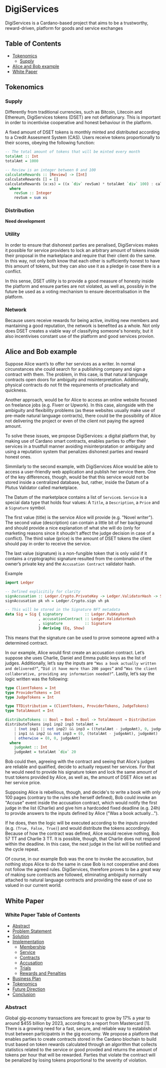 # DigiServices
DigiServices is a Cardano-based project that aims to be a trustworthy,
reward-driven, platform for goods and service exchanges

## Table of Contents
* [Tokenomics](#tokenomics)
  * [Supply](#supply)
* [Alice and Bob example](#alice-and-bob-example)
* [White Paper](#white-paper)

## Tokenomics

### Supply

Differently from traditional currencies, such as Bitcoin, Litecoin and Ethereum,
DigiServices tokens (DSET) are not deflationary. This is important in order to
incentivise cooperative and honest behaviour in the platform.

A fixed amount of DSET tokens is monthly minted and distributed according to a
Credit Assesment System (CAS). Users receive tokens proportionally to their
scores, obeying the following function:

```haskell
-- The total amount of tokens that will be minted every month
totalAmt :: Int
totalAmt = 1000

-- Review is an integer between 0 and 100
calculateRewards :: [Review] -> [Int]
calculateRewards [] = []
calculateRewards (x:xs) = ((x `div` revSum) * totalAmt `div` 100) : calculateRewards xs
  where
    revSum :: Integer
    revSum = sum xs
```

### Distribution

**Need development**

### Utility

In order to ensure that dishonest parties are penalised, DigiServices makes it
possible for service providers to lock an arbitrary amount of tokens inside
their proposal in the marketplace and require that their client do the same. In
this way, not only both know that each other is sufficiently honest to have this
amount of tokens, but they can also use it as a pledge in case there is a conflict.

In this sense, DSET utility is to provide a good measure of honesty inside the
platform and ensure parties are not violated, as well as, possibly in the
future be used as a voting mechanism to ensure decentralisation in the platform.

### Network

Because users receive rewards for being active, inviting new members and
mantaining a good reputation, the network is benefited as a whole. Not only does
DSET creates a viable way of classifying someone's honesty, but it also
incentivises constant use of the platform and good services provion.

## Alice and Bob example

Suppose Alice want’s to offer her services as a writer. In normal circunstances
she could search for a publishing company and sign a contract with them.
The problem, in this case, is that natural language contracts open doors for
ambiguity and misinterpretation. Additionally, physical contracts do not fit the
requirements of practicallaty and quickness.

Another approach, would be for Alice to access an online website focused on
freelance jobs (e.g. Fiverr or Upwork). In this case, alongside with the
ambiguity and flexibility problems (as these websites usually make use of
pre-made natural language contracts), there could be the possibility of Alice
not delivering the project or even of the client not paying the agreed amount.

To solve these issues, we propose DigiServices: a digital platform that, by
making use of Cardano smart contracts, enables parties to offer their services
in a trustfull manner avoiding misinterpratation or ambiguity and using a
reputation system that penalizes dishonest parties and reward honest ones.

Simmilarly to the second example, with DigiServices Alice would be able to
access a user-friendly web application and publish her service there. One of the
key differences, though, would be that this service would not be stored inside a
centralized database, but, rather, inside the Datum of a Plutus Validator called
marketplace.

The Datum of the marketplace contains a list of `Service`s. `Service` is a special
data type that holds four values: A `Title`, a `Description`, a `Price` and a
`Signature` symbol.

The first value (title) is the service Alice will provide (e.g. "Novel writer").
The second value (description) can contain a little bit of her background
and should provide a nice explanation of what she will do (only for marketing
reasons since it shoudn't affect the judge decision in case of a conflict). The
third value (price) is the amount of DSET tokens the client should pay in order
to receive the service.

The last value (signature) is a non-fungible token that is only valid if it
contains a cryptographic signature resulted from the combination of the owner’s
private key and the `Accusation Contract` validator hash.

Example
```haskell
import Ledger

-- Defined explicitily for clarity
signAccusation :: Ledger.Crypto.PrivateKey -> Ledger.ValidatorHash -> Signature
signAccusation pk vh = Ledger.Crypto.sign vh pk

-- This will be stored in the Signature NFT metadata
data Sig = Sig { signatory          :: Ledger.PubKeyHash
               , accusationContract :: Ledger.ValidatorHash
               , signature          :: Signature
               } deriving (Eq, Show)
```

This means that the signature can be used to prove someone agreed with a
determined contract.

In our example, Alice would first create an accusation contract. Let’s suppose
she uses Charlie, Daniel and Emma public keys as the list of judges.
Additionally, let’s say the inputs are `“Was a book actually written and
delivered?”`, `“Did it have more than 200 pages”` and `“Was the
client collaborative, providing any information needed?”`. Lastly, let’s
say the logic written was the following:

```haskell
type ClientTokens = Int
type ProviderTokens = Int
type JudgeTokens = Int

type TTDistribution = (ClientTokens, ProviderTokens, JudgeTokens)
type TotalAmount = Int

distributeTokens :: Bool → Bool → Bool -> TotalAmount → Distribution
distributeTokens inp1 inp2 inp3 totalAmt =
    | (not inp1 || not inp2) && inp3 = ((totalAmt - judgeAmt), 0, judgeAmt)
    | inp1 && inp2 && not inp3 = (0, (totalAmt - judgeAmt), judgeAmt)
    | otherwise = (0, 0, judgeAmt)
  where
    judgeAmt :: Int
    judgeAmt = totalAmt `div` 20
```

Bob could then, agreeing with the contract and seeing that Alice's judges are
reliable and qualified, decide to actually request her services. For that
he would need to provide his signature token and lock the same amount of trust
tokens provided by Alice, as well as, the amount of DSET Alice set as her
service price.

Supposing Alice is rebellious, though, and decide's to write a book with only
100 pages (contrary to the rules she herself defined), Bob could invoke an
"Accuse" event inside the accusation contract, which would notify the first
judge in the list (Charlie) and give him a hardcoded fixed deadline (e.g. 24h)
to provide answers to the inputs defined by Alice ("Was a book actually...").

If he does, then the logic will be executed according to the inputs provided
(e.g. `(True, False, True)`) and would distribute the tokens accordingly.
Because of how the contract was defined, Alice would receive nothing, Bob 57 TT
and Charlie 3 TT. It is possible, though, that Charlie does not respond within
the deadline. In this case, the next judge in the list will be notified and the
cycle repeat.

Of course, in our example Bob was the one to invoke the accusation, but nothing
stops Alice to do the same in case Bob is not cooperative and does not follow
the agreed rules. DigiServices, therefore proves to be a great way of making
sure contracts are followed, eliminating ambiguity normally attached to natural
language contracts and providing the ease of use so valued in our current world.

## White Paper

### White Paper Table of Contents
* [Abstract](#abstract)
* [Problem Statement](#problem-statement)
* [Solution](#soltution)
* [Implementation](#implementation)
  * [Membership](#membership)
  * [Service](#service)
  * [Contracts](#contracts)
  * [Accusation](#accusation)
  * [Trials](#trials)
  * [Rewards and Penalties](#rewards-and-penalties)
* [Business Plan](#business-plan)
* [Tokenomics](#tokenomics)
* [Future Direction](#future-direction)
* [Conclusion](#conclusion)

### Abstract
Global gig-economy transactions are forecast to grow by 17% a year to around $455 billion by 2023, according to a report from Mastercard [1]. There is a growing need for a fast, secure, and reliable way to establish trust between participatnts in the gig economy. We propose a platform that enables parties to create contracts stored in the Cardano blochain to build trust based on token rewards calculated through an algorithm that collects statistics related to the service or good provded and returns the amount of tokens per hour that will be rewarded. Parties that violate the contract will be penalized by losing tokens proportional to the severity of violation.